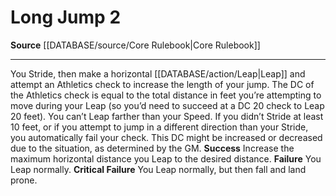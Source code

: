 ﻿---
actions: '[two-actions]'
cost: null
element: null
frequency: null
id: '37'
name: Long Jump
rarity: Common
requirement: null
rus_type_level: null
school: null
source: '[[DATABASE/source/Core Rulebook|Core Rulebook]]'
trait: null
trigger: null
type: Action

---
# Long Jump <span class="action-icon">2</span>

**Source** [[DATABASE/source/Core Rulebook|Core Rulebook]]

---
You Stride, then make a horizontal [[DATABASE/action/Leap|Leap]] and attempt an Athletics check to increase the length of your jump. The DC of the Athletics check is equal to the total distance in feet you’re attempting to move during your Leap (so you’d need to succeed at a DC 20 check to Leap 20 feet). You can’t Leap farther than your Speed.
 If you didn’t Stride at least 10 feet, or if you attempt to jump in a different direction than your Stride, you automatically fail your check. This DC might be increased or decreased due to the situation, as determined by the GM.
**Success** Increase the maximum horizontal distance you Leap to the desired distance.
**Failure** You Leap normally.
**Critical Failure** You Leap normally, but then fall and land prone.